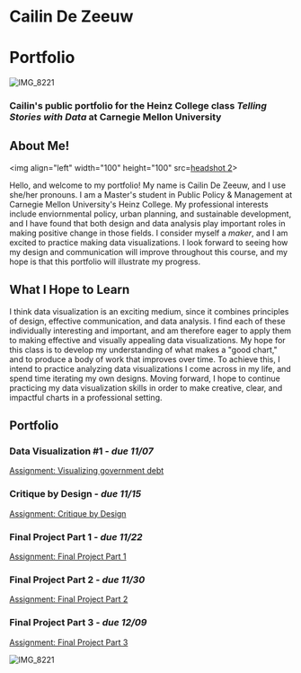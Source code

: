 
# Cailin De Zeeuw
# Portfolio

![IMG_8221](https://user-images.githubusercontent.com/117120584/206813422-e2f5be08-df1e-4d47-9bef-91f8a506f38c.jpg)

### Cailin's public portfolio for the Heinz College class *Telling Stories with Data* at Carnegie Mellon University

## About Me!
<img align="left" width="100" height="100" src=[headshot 2](https://user-images.githubusercontent.com/117120584/206813590-2ddb4f90-f71a-41bf-896d-2484481ab9a5.jpg)>

Hello, and welcome to my portfolio! My name is Cailin De Zeeuw, and I use she/her pronouns. I am a Master's student in Public Policy & Management at Carnegie Mellon University's Heinz College. My professional interests include enviornmental policy, urban planning, and sustainable development, and I have found that both design and data analysis play important roles in making positive change in those fields. I consider myself a *maker*, and I am excited to practice making data visualizations. I look forward to seeing how my design and communication will improve throughout this course, and my hope is that this portfolio will illustrate my progress. 

## What I Hope to Learn
I think data visualization is an exciting medium, since it combines principles of design, effective communication, and data analysis. I find each of these individually interesting and important, and am therefore eager to apply them to making effective and visually appealing data visualizations. My hope for this class is to develop my understanding of what makes a "good chart," and to produce a body of work that improves over time. To achieve this, I intend to practice analyzing data visualizations I come across in my life, and spend time iterating my own designs. Moving forward, I hope to continue practicing my data visualization skills in order to make creative, clear, and impactful charts in a professional setting. 

## Portfolio
### Data Visualization #1 - *due 11/07*
[Assignment: Visualizing government debt](/dataviz2.md)

### Critique by Design - *due 11/15*
[Assignment: Critique by Design](/critiquebydesign.md)

### Final Project Part 1 - *due 11/22*
[Assignment: Final Project Part 1](/final_part1.md)

### Final Project Part 2 - *due 11/30*
[Assignment: Final Project Part 2](/final_part2.md)

### Final Project Part 3 - *due 12/09*
[Assignment: Final Project Part 3](/final_part3.md)


![IMG_8221](https://user-images.githubusercontent.com/117120584/206813102-de15cc89-7534-4eea-9e4d-60f64a3a5ce8.jpg)
